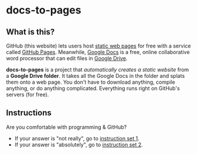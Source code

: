 # docs-to-pages

## What is this?

GitHub (this website) lets users host [static web pages](https://en.wikipedia.org/wiki/Static_web_page) for free with a service called [GitHub Pages](https://pages.github.com/). Meanwhile, [Google Docs](https://www.docs.google.com/) is a free, online collaborative word processor that can edit files in [Google Drive](https://www.drive.google.com/).

**docs-to-pages** is a project that *automatically creates a static website* from a **Google Drive folder**. It takes all the Google Docs in the folder and splats them onto a web page. You don't have to download anything, compile anything, or do anything complicated. Everything runs right on GitHub's servers (for free).

## Instructions

Are you comfortable with programming & GitHub?

* If your answer is "not really", go to [instruction set 1](instructions/v1.md).
* If your answer is "absolutely", go to [instruction set 2](instructions/v2.md). 
